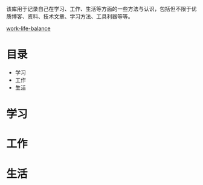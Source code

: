 该库用于记录自己在学习、工作、生活等方面的一些方法与认识，包括但不限于优质博客、资料、技术文章、学习方法、工具利器等等。

[work-life-balance](https://github.com/dyfloveslife/aewsome-technology-life-growth/blob/master/other/work-life-balance.jpg)

# 目录
- 学习
- 工作
- 生活

# 学习


# 工作


# 生活

